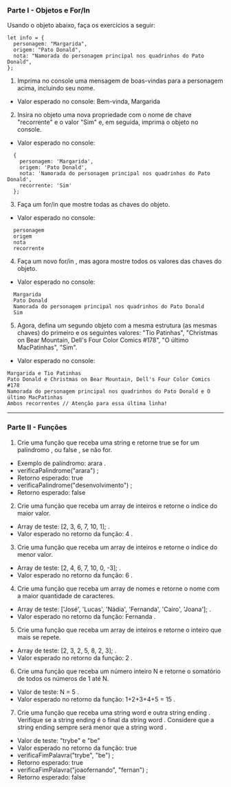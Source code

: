 ### Parte I - Objetos e For/In

Usando o objeto abaixo, faça os exercícios a seguir:
```
let info = {
  personagem: "Margarida",
  origem: "Pato Donald",
  nota: "Namorada do personagem principal nos quadrinhos do Pato Donald",
};
```

1. Imprima no console uma mensagem de boas-vindas para a personagem acima, incluindo seu nome.
  - Valor esperado no console: Bem-vinda, Margarida


2. Insira no objeto uma nova propriedade com o nome de chave "recorrente" e o valor "Sim" e, em seguida, imprima o objeto no console.
  - Valor esperado no console:

```
  {
    personagem: 'Margarida',
    origem: 'Pato Donald',
    nota: 'Namorada do personagem principal nos quadrinhos do Pato Donald',
    recorrente: 'Sim'
  };
```

3. Faça um for/in que mostre todas as chaves do objeto.
  - Valor esperado no console:

```
  personagem
  origem
  nota
  recorrente
```

4. Faça um novo for/in , mas agora mostre todos os valores das chaves do objeto.
  - Valor esperado no console:

```
  Margarida
  Pato Donald
  Namorada do personagem principal nos quadrinhos do Pato Donald
  Sim
```

5. Agora, defina um segundo objeto com a mesma estrutura (as mesmas chaves) do primeiro e os seguintes valores: "Tio Patinhas", "Christmas on Bear Mountain, Dell's Four Color Comics #178", "O último MacPatinhas", "Sim".
  - Valor esperado no console:
```
Margarida e Tio Patinhas
Pato Donald e Christmas on Bear Mountain, Dell's Four Color Comics #178
Namorada do personagem principal nos quadrinhos do Pato Donald e O último MacPatinhas
Ambos recorrentes // Atenção para essa última linha!
```

---

### Parte II - Funções

1. Crie uma função que receba uma string e retorne true se for um palíndromo , ou false , se não for.
  - Exemplo de palíndromo: arara .
  - verificaPalindrome("arara") ;
  - Retorno esperado: true
  - verificaPalindrome("desenvolvimento") ;
  - Retorno esperado: false

2. Crie uma função que receba um array de inteiros e retorne o índice do maior valor.
 - Array de teste: [2, 3, 6, 7, 10, 1]; .
 - Valor esperado no retorno da função: 4 .

3. Crie uma função que receba um array de inteiros e retorne o índice do menor valor.
 - Array de teste: [2, 4, 6, 7, 10, 0, -3]; .
 - Valor esperado no retorno da função: 6 .

4. Crie uma função que receba um array de nomes e retorne o nome com a maior quantidade de caracteres.
 - Array de teste: ['José', 'Lucas', 'Nádia', 'Fernanda', 'Cairo', 'Joana']; .
 - Valor esperado no retorno da função: Fernanda .

5. Crie uma função que receba um array de inteiros e retorne o inteiro que mais se repete.
 - Array de teste: [2, 3, 2, 5, 8, 2, 3]; .
 - Valor esperado no retorno da função: 2 .


6. Crie uma função que receba um número inteiro N e retorne o somatório de todos os números de 1 até N.
 - Valor de teste: N = 5 .
 - Valor esperado no retorno da função: 1+2+3+4+5 = 15 .


7. Crie uma função que receba uma string word e outra string ending . Verifique se a string ending é o final da string word . Considere que a string ending sempre será menor que a string word .
 - Valor de teste: "trybe" e "be"
 - Valor esperado no retorno da função: true
 - verificaFimPalavra("trybe", "be") ;
 - Retorno esperado: true
 - verificaFimPalavra("joaofernando", "fernan") ;
 - Retorno esperado: false
